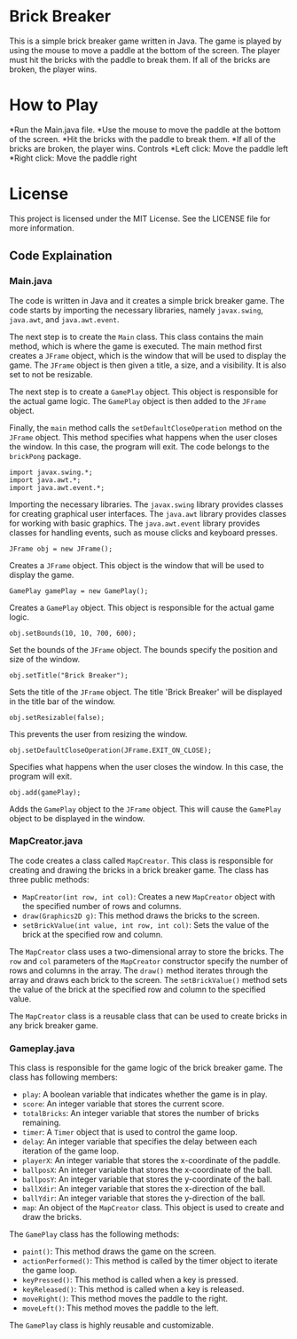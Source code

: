 # Brick Breaker
This is a simple brick breaker game written in Java. The game is played by using the mouse to move a paddle at the bottom of the screen. The player must hit the bricks with the paddle to break them. If all of the bricks are broken, the player wins.

# How to Play
*Run the Main.java file.
*Use the mouse to move the paddle at the bottom of the screen.
*Hit the bricks with the paddle to break them.
*If all of the bricks are broken, the player wins.
Controls
*Left click: Move the paddle left
*Right click: Move the paddle right

# License
This project is licensed under the MIT License. See the LICENSE file for more information.

## Code Explaination
### Main.java
The code is written in Java and it creates a simple brick breaker game. The code starts by importing the necessary libraries, namely `javax.swing`, `java.awt`, and `java.awt.event`.

The next step is to create the `Main` class. This class contains the main method, which is where the game is executed. The main method first creates a `JFrame` object, which is the window that will be used to display the game. The `JFrame` object is then given a title, a size, and a visibility. It is also set to not be resizable.

The next step is to create a `GamePlay` object. This object is responsible for the actual game logic. The `GamePlay` object is then added to the `JFrame` object.

Finally, the `main` method calls the `setDefaultCloseOperation` method on the `JFrame` object. This method specifies what happens when the user closes the window. In this case, the program will exit.
The code belongs to the `brickPong` package.

```
import javax.swing.*;
import java.awt.*;
import java.awt.event.*;
```
Importing the necessary libraries. The `javax.swing` library provides classes for creating graphical user interfaces. The `java.awt` library provides classes for working with basic graphics. The `java.awt.event` library provides classes for handling events, such as mouse clicks and keyboard presses.

```
JFrame obj = new JFrame();
```
Creates a `JFrame` object. This object is the window that will be used to display the game.

```
GamePlay gamePlay = new GamePlay();
```
Creates a `GamePlay` object. This object is responsible for the actual game logic.

```
obj.setBounds(10, 10, 700, 600);
```
Set the bounds of the `JFrame` object. The bounds specify the position and size of the window.

```
obj.setTitle("Brick Breaker");
```
Sets the title of the `JFrame` object. The title 'Brick Breaker' will be displayed in the title bar of the window. 

```
obj.setResizable(false);
```
This prevents the user from resizing the window.

```
obj.setDefaultCloseOperation(JFrame.EXIT_ON_CLOSE);
```
Specifies what happens when the user closes the window. In this case, the program will exit.

```
obj.add(gamePlay);
```
Adds the `GamePlay` object to the `JFrame` object. This will cause the `GamePlay` object to be displayed in the window.

### MapCreator.java
The code creates a class called `MapCreator`. This class is responsible for creating and drawing the bricks in a brick breaker game. The class has three public methods:

* `MapCreator(int row, int col)`: Creates a new `MapCreator` object with the specified number of rows and columns.
* `draw(Graphics2D g)`: This method draws the bricks to the screen.
* `setBrickValue(int value, int row, int col)`: Sets the value of the brick at the specified row and column.

The `MapCreator` class uses a two-dimensional array to store the bricks. The `row` and `col` parameters of the `MapCreator` constructor specify the number of rows and columns in the array. The `draw()` method iterates through the array and draws each brick to the screen. The `setBrickValue()` method sets the value of the brick at the specified row and column to the specified value.

The `MapCreator` class is a reusable class that can be used to create bricks in any brick breaker game.

### Gameplay.java
 This class is responsible for the game logic of the brick breaker game. The class has following members:

* `play`: A boolean variable that indicates whether the game is in play.
* `score`: An integer variable that stores the current score.
* `totalBricks`: An integer variable that stores the number of bricks remaining.
* `timer`: A `Timer` object that is used to control the game loop.
* `delay`: An integer variable that specifies the delay between each iteration of the game loop.
* `playerX`: An integer variable that stores the x-coordinate of the paddle.
* `ballposX`: An integer variable that stores the x-coordinate of the ball.
* `ballposY`: An integer variable that stores the y-coordinate of the ball.
* `ballXdir`: An integer variable that stores the x-direction of the ball.
* `ballYdir`: An integer variable that stores the y-direction of the ball.
* `map`: An object of the `MapCreator` class. This object is used to create and draw the bricks.

The `GamePlay` class has the following methods:

* `paint()`: This method draws the game on the screen.
* `actionPerformed()`: This method is called by the timer object to iterate the game loop.
* `keyPressed()`: This method is called when a key is pressed.
* `keyReleased()`: This method is called when a key is released.
* `moveRight()`: This method moves the paddle to the right.
* `moveLeft()`: This method moves the paddle to the left.

The `GamePlay` class is highly reusable and customizable.

